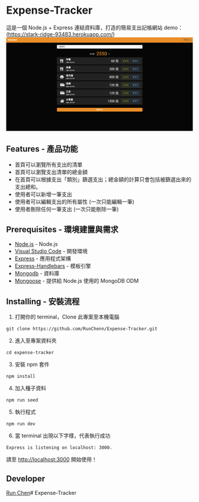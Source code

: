 # Expense-Tracker
這是一個 Node.js + Express 連結資料庫，打造的簡易支出記帳網站
demo：(https://stark-ridge-93483.herokuapp.com/)
![image](https://github.com/RunChenn/Expense-Tracker/blob/main/expense-tracker.png)

## Features - 產品功能
- 首頁可以瀏覽所有支出的清單
- 首頁可以瀏覽支出清單的總金額
- 在首頁可以根據支出「類別」篩選支出；總金額的計算只會包括被篩選出來的支出總和。
- 使用者可以新增一筆支出
- 使用者可以編輯支出的所有屬性 (一次只能編輯一筆)
- 使用者刪除任何一筆支出 (一次只能刪除一筆)

## Prerequisites - 環境建置與需求
- [Node.js](https://nodejs.org/en/) - Node.js
- [Visual Studio Code](https://visualstudio.microsoft.com/zh-hant/) - 開發環境
- [Express](https://github.com/Eason0in/Restaurant-CRUD) - 應用程式架構
- [Express-Handlebars](https://www.npmjs.com/package/express-handlebars) - 模板引擎
- [Mongodb](https://www.mongodb.com/) - 資料庫
- [Mongoose](https://github.com/Automattic/mongoose) - 提供給 Node.js 使用的 MongoDB ODM

## Installing - 安裝流程
1. 打開你的 terminal，Clone 此專案至本機電腦

```
git clone https://github.com/RunChenn/Expense-Tracker.git
```

2. 進入至專案資料夾

```
cd expense-tracker
```

3. 安裝 npm 套件

```
npm install
```

4. 加入種子資料

```
npm run seed
```

5. 執行程式

```
npm run dev
```

6. 當 terminal 出現以下字樣，代表執行成功

```
Express is listening on localhost: 3000.
```

請至 [http://localhost:3000](http://localhost:3000) 開始使用！

## Developer
[Run Chen](https://github.com/RunChenn)# Expense-Tracker
